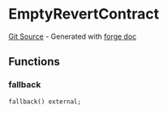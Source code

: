 # EmptyRevertContract
[Git Source](https://github.com/uniswap/v4-core/blob/b619b6718e31aa5b4fa0286520c455ceb950276d/src/test/EmptyRevertContract.sol) - Generated with [forge doc](https://book.getfoundry.sh/reference/forge/forge-doc)


## Functions
### fallback


```solidity
fallback() external;
```


